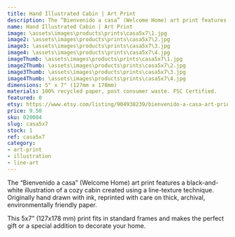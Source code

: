 ```yaml
---
title: Hand Illustrated Cabin | Art Print
description: The “Bienvenido a casa” (Welcome Home) art print features a black-and-white illustration of a cozy cabin created using a line-texture technique. Originally hand drawn with ink, reprinted with care on thick, archival, environmentally friendly paper.
name: Hand Illustrated Cabin | Art Print
image: \assets\images\products\prints\casa5x7\1.jpg
image2: \assets\images\products\prints\casa5x7\2.jpg
image3: \assets\images\products\prints\casa5x7\3.jpg
image4: \assets\images\products\prints\casa5x7\4.jpg
imageThumb: \assets\images\products\prints\casa5x7\1.jpg
image2Thumb: \assets\images\products\prints\casa5x7\2.jpg
image3Thumb: \assets\images\products\prints\casa5x7\3.jpg
image4Thumb: \assets\images\products\prints\casa5x7\4.jpg
dimensions: 5" x 7" (127mm x 178mm)
materials: 100% recycled paper, post consumer waste. FSC Certified.
featured: 0
etsy: https://www.etsy.com/listing/904938239/bienvenido-a-casa-art-print-hand
price: 9.50
sku: 020004
slug: casa5x7
stock: 1
ref: casa5x7
category:
- art-print
- illustration
- line-art
---
```

The “Bienvenido a casa” (Welcome Home) art print features a black-and-white illustration of a cozy cabin created using a line-texture technique. Originally hand drawn with ink, reprinted with care on thick, archival, environmentally friendly paper.

This 5x7” (127x178 mm) print fits in standard frames and makes the perfect gift or a special addition to decorate your home.

